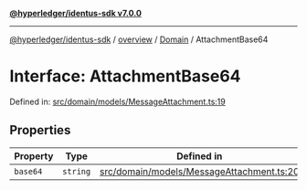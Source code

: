 [**@hyperledger/identus-sdk v7.0.0**](../../../../README.md)

***

[@hyperledger/identus-sdk](../../../../README.md) / [overview](../../../README.md) / [Domain](../README.md) / AttachmentBase64

# Interface: AttachmentBase64

Defined in: [src/domain/models/MessageAttachment.ts:19](https://github.com/hyperledger/identus-edge-agent-sdk-ts/blob/96423ee84b124a31ce63036d9d623d1cb73a13c2/src/domain/models/MessageAttachment.ts#L19)

## Properties

| Property | Type | Defined in |
| ------ | ------ | ------ |
| <a id="base64"></a> `base64` | `string` | [src/domain/models/MessageAttachment.ts:20](https://github.com/hyperledger/identus-edge-agent-sdk-ts/blob/96423ee84b124a31ce63036d9d623d1cb73a13c2/src/domain/models/MessageAttachment.ts#L20) |

